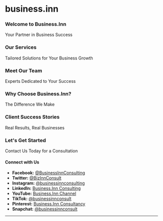# business.inn

### Welcome to Business.Inn
Your Partner in Business Success

### Our Services
Tailored Solutions for Your Business Growth

### Meet Our Team
Experts Dedicated to Your Success

### Why Choose Business.Inn?
The Difference We Make

### Client Success Stories
Real Results, Real Businesses

### Let's Get Started
Contact Us Today for a Consultation

#### Connect with Us
- **Facebook:** [@BusinessInnConsulting](#)
- **Twitter:** [@BizInnConsult](#)
- **Instagram:** [@businessinnconsulting](#)
- **LinkedIn:** [Business.Inn Consulting](#)
- **YouTube:** [Business.Inn Channel](#)
- **TikTok:** [@businessinnconsult](#)
- **Pinterest:** [Business.Inn Consultancy](#)
- **Snapchat:** [@businessinnconsult](#)

---

